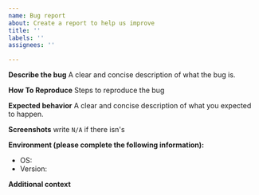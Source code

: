 ```yaml
---
name: Bug report
about: Create a report to help us improve
title: ''
labels: ''
assignees: ''

---
```


**Describe the bug**
A clear and concise description of what the bug is.

**How To Reproduce**
Steps to reproduce the bug

**Expected behavior**
A clear and concise description of what you expected to happen.

**Screenshots**
write `N/A` if there isn's

**Environment (please complete the following information):**
 - OS: 
 - Version:

**Additional context**
<!-- Add any other context about the problem here. -->
